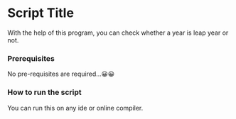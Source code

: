 # Script Title
<!--Remove the below lines and add yours -->
With the help of this program, you can check whether a year is leap year or not.
### Prerequisites
<!--Remove the below lines and add yours -->
No pre-requisites are required...😀😀
### How to run the script
<!--Remove the below lines and add yours -->
You can run this on any ide or online compiler.

